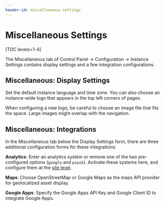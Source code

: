 ```yaml
---
header-id: miscellaneous-settings
---
```


# Miscellaneous Settings

[TOC levels=1-4]

The Miscellaneous tab of Control Panel &rarr; Configuration &rarr; Instance
Settings contains display settings and a few integration configurations.

## Miscellaneous: Display Settings

Set the default instance language and time zone. You can also choose an
instance-wide logo that appears in the top left corners of pages. 

When configuring a new logo, be careful to choose an image file that fits the
space. Large images might overlap with the navigation. 

## Miscellaneous: Integrations

In the Miscellaneous tab below the Display Settings form, there are
three additional configuration forms for these integrations:

**Analytics**: Enter an analytics system or remove one of the two
pre-configured options (`google` and `piwik`). Activate these systems here, and
configure them at the 
[site level](/docs/7-2/user/-/knowledge_base/u/advanced-site-settings#analytics).

**Maps**: Choose OpenStreetMap or Google Maps as the maps API provider for
geolocalized asset display.

**Google Apps**: Specify the Google Apps API Key and Google Client ID to
integrate Google Apps. 

